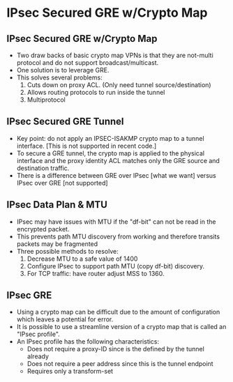 # IPsec Secured GRE w/Crypto Map

## IPsec Secured GRE w/Crypto Map

* Two draw backs of basic crypto map VPNs is that they are not-multi protocol and do not support broadcast/multicast.
* One solution is to leverage GRE.
* This solves several problems:
    1. Cuts down on proxy ACL. (Only need tunnel source/destination)
    2. Allows routing protocols to run inside the tunnel
    3. Multiprotocol

## IPsec Secured GRE Tunnel

* Key point: do not apply an IPSEC-ISAKMP crypto map to a tunnel interface. [This is not supported in recent code.]
* To secure a GRE tunnel, the crypto map is applied to the physical interface and the proxy identity ACL matches only the GRE source and destination traffic.
* There is a difference between GRE over IPsec [what we want] versus IPsec over GRE [not supported]

## IPsec Data Plan & MTU

* IPsec may have issues with MTU if the "df-bit" can not be read in the encrypted packet.
* This prevents path MTU discovery from working and therefore transits packets may be fragmented
* Three possible methods to resolve:
    1. Decrease MTU to a safe value of 1400
    2. Configure IPsec to support path MTU (copy df-bit) discovery.
    3. For TCP traffic: have router adjust MSS to 1360.

## IPsec GRE

* Using a crypto map can be difficult due to the amount of configuration which leaves a potential for error.
* It is possible to use a streamline version of a crypto map that is called an "IPsec profile".
* An IPsec profile has the following characteristics:
    + Does not require a proxy-ID since is the defined by the tunnel already
    + Does not require a peer address since this is the tunnel endpoint
    + Requires only a transform-set